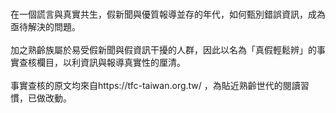 
<br>在一個謊言與真實共生，假新聞與優質報導並存的年代，如何甄別錯誤資訊，成為亟待解決的問題。</br>
<br>加之熟齡族屬於易受假新聞與假資訊干擾的人群，因此以名為「真假輕鬆辨」的事實查核欄目，以利資訊與報導真實性的厘清。</br>
<br>事實查核的原文均來自https://tfc-taiwan.org.tw/ ，為貼近熟齡世代的閱讀習慣，已做改動。</br>

